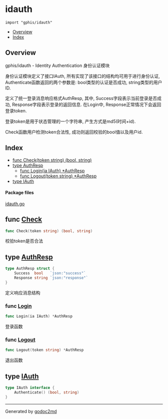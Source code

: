 

# idauth
`import "gphis/idauth"`

* [Overview](#pkg-overview)
* [Index](#pkg-index)

## <a name="pkg-overview">Overview</a>
gphis/idauth - Identity Authentication 身份认证模块

身份认证模块定义了接口IAuth, 所有实现了该接口的结构均可用于进行身份认证,
Authenticate函数返回的两个参数是: bool类型的认证是否成功, string类型的用户ID.

定义了统一登录消息响应格式AuthResp, 其中, Success字段表示当前登录是否成功,
Response字段表示登录的返回信息. 在Login中, Response正常情况下会返回登录token.

登录token是用于状态管理的一个字符串, 产生方式是md5(时间+id).

Check函数用户检测token合法性, 成功则返回校验的bool值以及用户id.




## <a name="pkg-index">Index</a>
* [func Check(token string) (bool, string)](#Check)
* [type AuthResp](#AuthResp)
  * [func Login(ia IAuth) *AuthResp](#Login)
  * [func Logout(token string) *AuthResp](#Logout)
* [type IAuth](#IAuth)


#### <a name="pkg-files">Package files</a>
[idauth.go](/src/gphis/idauth/idauth.go) 





## <a name="Check">func</a> [Check](/src/target/idauth.go?s=1897:1936#L67)
``` go
func Check(token string) (bool, string)
```
校验token是否合法




## <a name="AuthResp">type</a> [AuthResp](/src/target/idauth.go?s=822:918#L17)
``` go
type AuthResp struct {
    Success  bool   `json:"success"`
    Response string `json:"response"`
}
```
定义响应消息结构







### <a name="Login">func</a> [Login](/src/target/idauth.go?s=1216:1246#L36)
``` go
func Login(ia IAuth) *AuthResp
```
登录函数


### <a name="Logout">func</a> [Logout](/src/target/idauth.go?s=1590:1625#L54)
``` go
func Logout(token string) *AuthResp
```
退出函数





## <a name="IAuth">type</a> [IAuth](/src/target/idauth.go?s=1138:1195#L31)
``` go
type IAuth interface {
    Authenticate() (bool, string)
}
```













- - -
Generated by [godoc2md](http://godoc.org/github.com/davecheney/godoc2md)
